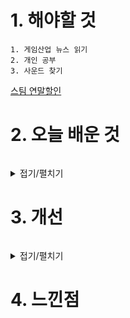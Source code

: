 # 1. 해야할 것
```
1. 게임산업 뉴스 읽기
2. 개인 공부
3. 사운드 찾기
```
[스팀 연말할인](https://www.gamemeca.com/view.php?gid=1744470)


# 2. 오늘 배운 것
```

```
<details>
<summary>접기/펼치기</summary>


</details>



# 3. 개선
```

```
<details>
<summary>접기/펼치기</summary>


</details>



# 4. 느낀점
```

```


